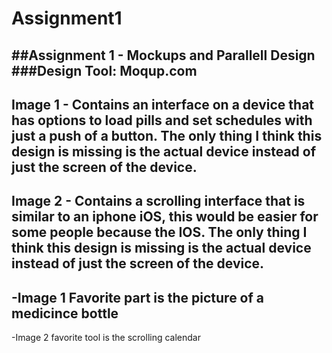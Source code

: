 # Assignment1
##Assignment 1 - Mockups and Parallell Design
###Design Tool: Moqup.com
---
**Image 1** - Contains an interface on a device that has options to load pills and set schedules with just a push of a button. The only thing I think this design is missing is the actual device instead of just the screen of the device.
---
**Image 2** - Contains a scrolling interface that is similar to an iphone iOS, this would be easier for some people because the IOS. The only thing I think this design is missing is the actual device instead of just the screen of the device.
---
-Image 1 Favorite part is the picture of a medicince bottle
---
-Image 2 favorite tool is the scrolling calendar
